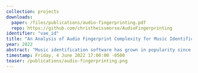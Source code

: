 ```yaml
---
collection: projects
downloads:
  paper: /files/publications/audio-fingerprinting.pdf
  repo: https://github.com/christheissmorse/AudioFingerprinting
identifier: "vae_id"
title: "An Analysis of Audio Fingerprint Complexity for Music Identification"
year: 2022
abstract: "Music identification software has grown in popularity since the turn of the century, most notably with the release of Shazam and SoundHound. This technology is still incredibly relevant today, as Shazam was acquired by Apple in 2018. The general concept behind music identification is fairly straightforward: a user queries a huge database of encoded songs with a sample, and an algorithm finds and reports the closest match from the database. These popular software companies, however, provide fairly limited information regarding which algorithms are used. In this project, I assess various fingerprinting parameterizations over noisy data to determine how each parameter affects detection accuracy, and consider the tradeoff between complexity and noise resiliency for each parameter."
timestamp: Friday, 4 June 2022 17:00:00 -0500
teaser: /publications/audio-fingerprinting.png
---
```

